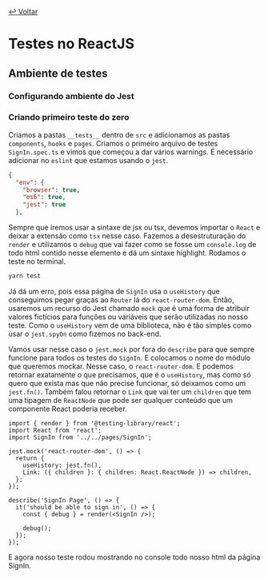 [↩ Voltar](README3.md)

# Testes no ReactJS
## Ambiente de testes

### Configurando ambiente do Jest

### Criando primeiro teste do zero
Criamos a pastas `__tests__` dentro de `src` e adicionamos as pastas `components`, `hooks` e `pages`. Criamos o primeiro arquivo de testes `SignIn.spec.ts` e vimos que começou a dar vários warnings. É necessário adicionar no `eslint` que estamos usando o `jest`.
```json
{
  "env": {
    "browser": true,
    "es6": true,
    "jest": true
  },
```

Sempre que iremos usar a sintaxe de jsx ou tsx, devemos importar o `React` e deixar a extensão como `tsx` nesse caso. Fazemos a desestruturação do `render` e utilizamos o `debug` que vai fazer como se fosse um `console.log` de todo html contido nesse elemento e dá um sintaxe highlight. Rodamos o teste no terminal.
```sh
yarn test
```

Já dá um erro, pois essa página de `SignIn` usa o `useHistory` que conseguimos pegar graças ao `Router` lá do `react-router-dom`. Então, usaremos um recurso do Jest chamado `mock` que é uma forma de atribuir valores fictícios para funções ou variáveis que serão utilizadas no nosso teste. Como o `useHistory` vem de uma biblioteca, não é tão simples como usar o `jest.spyOn` como fizemos no back-end.

Vamos usar nesse caso o `jest.mock` por fora do `describe` para que sempre funcione para todos os testes do `SignIn`. E colocamos o nome do módulo que queremos mockar. Nesse caso, o `react-router-dom`. E podemos retornar exatamente o que precisamos, que é o `useHistory`, mas como só quero que exista mas que não precise funcionar, só deixamos como um `jest.fn()`. Também falou retornar o `Link` que vai ter um `children` que tem uma tipagem de `ReactNode` que pode ser qualquer conteúdo que um componente React poderia receber.
```tsx
import { render } from '@testing-library/react';
import React from 'react';
import SignIn from '../../pages/SignIn';

jest.mock('react-router-dom', () => {
  return {
    useHistory: jest.fn(),
    Link: ({ children }: { children: React.ReactNode }) => children,
  };
});

describe('SignIn Page', () => {
  it('should be able to sign in', () => {
    const { debug } = render(<SignIn />);

    debug();
  });
});
```
E agora nosso teste rodou mostrando no console todo nosso html da página SignIn.
